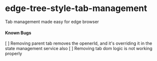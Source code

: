 # edge-tree-style-tab-management
Tab management made easy for edge browser


#### **Known Bugs**
[ ] Removing parent tab removes the openerId, and it's overriding it in the state management service also
[ ] Removing tab dom logic is not working properly